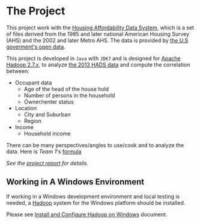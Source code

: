 # The Project
This project work with the [Housing Affordability Data System][apache_hadoop], which is a set of files derived from the 1985 and later national American Housing Survey (AHS) and the 2002 and later Metro AHS. The data is provided by [the U.S goverment's open data][gov_data].

This project is developed in `Java` with `JDK7` and is designed for [Apache Hadoop 2.7.x][apache_hadoop], to analyze [the 2013 HADS data][hads_2013] and compute the correlation between:
+ Occupant data
    + Age of the head of the house hold
    + Number of persons in the household
    + Owner/renter status
+ Location
    + City and Suburban
    + Region
+ Income
    + Household income

There can be many perspectives/angles to use/cook and to analyze the data. Here is *Team 1*'s [formula][multi_regression]

*See the [project report](docs/report.md) for details.*

## Working in A Windows Environment
If working in a Windows development environment and local testing is needed, a [Hadoop][apache_hadoop] system for the Windows platform should be installed.

Please see [Install and Configure Hadoop on Windows](docs/set_up_win_dev.md) document.

<!-- Reference links -->
[apache_hadoop]: http://hadoop.apache.org/  "Apache Hadoop Project Home"
[hadoop_docs]: http://hadoop.apache.org/docs/r2.7.3/  "Apache Hadoop 2.7.3 Documentation"
[hadoop_releases]: http://hadoop.apache.org/releases.html "Apache Hadoop Releases"
[hads]: https://www.huduser.gov/portal/datasets/hads/hads.html "American Housing Survey: Housing Affordability Data System"
[hads_docs]: https://www.huduser.gov/portal/datasets/hads/HADS_doc.pdf "HADS Documentation"
[gov_data]: https://www.data.gov/ "The Home of the U.S. Government's Open Data"
[hads_2013]: https://www.huduser.gov/portal/datasets/hads/hads2013n_ASCII.zip "HADS Data 2013"
[multi_regression]: "docs/multiple_regression_instruction.md" "Multiple Regression"
[hads_all_data]: "https://www.huduser.gov/portal/datasets/hads/hads.html" "All HADS Data Packages"
